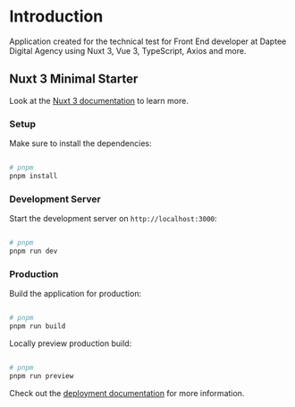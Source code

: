 # Introduction
Application created for the technical test for Front End developer at Daptee Digital Agency using Nuxt 3, Vue 3, TypeScript, Axios and more.

## Nuxt 3 Minimal Starter

Look at the [Nuxt 3 documentation](https://nuxt.com/docs/getting-started/introduction) to learn more.

### Setup

Make sure to install the dependencies:

```bash

# pnpm
pnpm install

```

### Development Server

Start the development server on `http://localhost:3000`:

```bash

# pnpm
pnpm run dev

```

### Production

Build the application for production:

```bash

# pnpm
pnpm run build

```

Locally preview production build:

```bash

# pnpm
pnpm run preview

```

Check out the [deployment documentation](https://nuxt.com/docs/getting-started/deployment) for more information.
